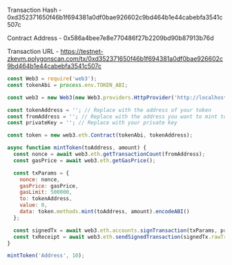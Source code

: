 Transaction Hash - 0xd352371650f46b1f694381a0df0bae926602c9bd464b1e44cabebfa3541c507c

Contract Address - 0x586a4bee7e8e770486f27b2209bd90b87913b76d

Transaction URL - https://testnet-zkevm.polygonscan.com/tx/0xd352371650f46b1f694381a0df0bae926602c9bd464b1e44cabebfa3541c507c

```js
const Web3 = require('web3');
const tokenAbi = process.env.TOKEN_ABI;

const web3 = new Web3(new Web3.providers.HttpProvider('http://localhost:8545'));

const tokenAddress = ''; // Replace with the address of your token
const fromAddress = ''; // Replace with the address you want to mint tokens from
const privateKey = ''; // Replace with your private key

const token = new web3.eth.Contract(tokenAbi, tokenAddress);

async function mintToken(toAddress, amount) {
  const nonce = await web3.eth.getTransactionCount(fromAddress);
  const gasPrice = await web3.eth.getGasPrice();

  const txParams = {
    nonce: nonce,
    gasPrice: gasPrice,
    gasLimit: 500000,
    to: tokenAddress,
    value: 0,
    data: token.methods.mint(toAddress, amount).encodeABI()
  };

  const signedTx = await web3.eth.accounts.signTransaction(txParams, privateKey);
  const txReceipt = await web3.eth.sendSignedTransaction(signedTx.rawTransaction);
}

mintToken('Address', 10);
```
